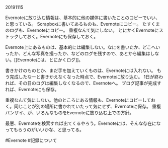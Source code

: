 20191115

Evernoteに放り込む情報は、基本的に他の媒体に書いたことのコピーでいい、と思っている。
Scrapboxに書いてあるものも、Evernoteにコピー。
たすくまのログも、Evernoteにコピー。
重複なんて気にしない。
とにかくEvernoteにストックしておく。Evernoteにも保存しておく。

Evernote上にあるものは、基本的には編集しない。なにを書いたか、どこへいったか、どんな写真を撮ったか、などのログを残すので、あとから編集はしない。[[Evernoteには、とにかくログ]]。

書きかけのものとか、まだ手を加えていくものは、Evernoteには入れない。
もう完成したなーと書きかえなくなった時点で、Evernoteに放り込む。
1日が終われば、その日のログは編集しなくなるので、Evernoteへ。
ブログ記事が完成すれば、Evernoteにも保存。

重複なんて気にしない。他のところにある情報も、Evernoteにコピーしておく。同じことが別の場所に書かれていたって気にせず、Evernoteに保存。
重複バンザイ、が、いろんなものをEvernoteに放り込む上での方針。

最悪、Evernoteを検索すれば出てくるやろう。Evernoteには、そんな存在になってもらうのがいいかな、と思ってる。

#Evernote #記録について 